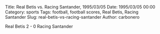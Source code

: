 Title: Real Betis vs. Racing Santander, 1995/03/05
Date: 1995/03/05 00:00
Category: sports
Tags: football, football scores, Real Betis, Racing Santander
Slug: real-betis-vs-racing-santander
Author: carbonero


Real Betis 2 - 0 Racing Santander
